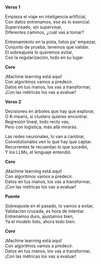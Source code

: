 **Verso 1**

Empieza el viaje en inteligencia artificial,  
Con datos entrenamos, eso es lo esencial.  
Supervisado, sin supervisar,  
Diferentes caminos, ¿cuál vas a tomar?  

Entrenamiento en la pista, listos pa' empezar,  
Conjunto de prueba, tenemos que validar.  
El sobreajuste lo queremos evitar,  
Con la regularización, todo en su lugar.  


**Coro**

¡Machine learning está aquí!  
Con algoritmos vamos a predecir.  
Datos en tus manos, los vas a transformar,  
¡Con las métricas los vas a evaluar!  

**Verso 2**

Decisiones en árboles que hay que explorar,  
O K-means, si clusters quieres encontrar.  
Regresión lineal, todo recto vas,  
Pero con logística, más allá mirarás.  

Las redes neuronales, lo van a cambiar,  
Convolutionales ven lo que hay que captar.  
Recurrentes te recuerdan lo que sucedió,  
Y los LLMs, el lenguaje entendió.  


**Coro**

¡Machine learning está aquí!  
Con algoritmos vamos a predecir.  
Datos en tus manos, los vas a transformar,  
¡Con las métricas los vas a evaluar!  


**Puente**

Sobreajuste en el pasado, lo vamos a evitar,  
Validación cruzada, es hora de intentar.  
Entrenamos duro, ajustamos bien,  
Ya el modelo listo, ahora todo bien.  


**Coro**

¡Machine learning está aquí!  
Con algoritmos vamos a predecir.  
Datos en tus manos, los vas a transformar,  
¡Con las métricas los vas a evaluar!  

